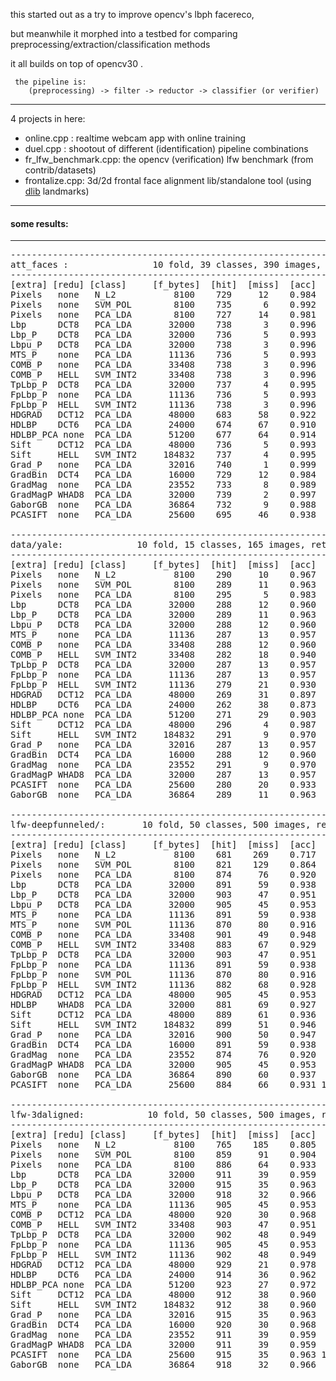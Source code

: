 
this started out as a try to improve opencv's lbph facereco, 

but meanwhile it morphed into a testbed for comparing preprocessing/extraction/classification methods

it all builds on top of opencv30 .

     the pipeline is:
        (preprocessing) -> filter -> reductor -> classifier (or verifier)

-----------------------------------------------------

4 projects in here:
* online.cpp : realtime webcam app with online training
* duel.cpp : shootout of different (identification) pipeline combinations
* fr_lfw_benchmark.cpp: the opencv (verification) lfw benchmark (from contrib/datasets)
* frontalize.cpp: 3d/2d frontal face alignment lib/standalone tool (using [dlib](http://sourceforge.net/projects/dclib/files/dlib/) landmarks)

------------------------------------------------------

#### some results:

------------------------------------------------------

<pre>
-------------------------------------------------------------------
att_faces :                10 fold, 39 classes, 390 images, retina
-------------------------------------------------------------------
[extra] [redu] [class]     [f_bytes]  [hit]  [miss]  [acc]   [time]
Pixels   none   N_L2           8100    729     12    0.984    4.504
Pixels   none   SVM_POL        8100    735      6    0.992   24.422
Pixels   none   PCA_LDA        8100    727     14    0.981  148.070
Lbp      DCT8   PCA_LDA       32000    738      3    0.996  125.304
Lbp_P    DCT8   PCA_LDA       32000    736      5    0.993  140.943
Lbpu_P   DCT8   PCA_LDA       32000    738      3    0.996  122.356
MTS_P    none   PCA_LDA       11136    736      5    0.993   59.872
COMB_P   none   PCA_LDA       33408    738      3    0.996  128.649
COMB_P   HELL   SVM_INT2      33408    738      3    0.996   37.473
TpLbp_P  DCT8   PCA_LDA       32000    737      4    0.995  141.724
FpLbp_P  none   PCA_LDA       11136    736      5    0.993   60.904
FpLbp_P  HELL   SVM_INT2      11136    738      3    0.996   11.355
HDGRAD   DCT12  PCA_LDA       48000    683     58    0.922  321.115
HDLBP    DCT6   PCA_LDA       24000    674     67    0.910  201.347
HDLBP_PCA none  PCA_LDA       51200    677     64    0.914  444.291
Sift     DCT12  PCA_LDA       48000    736      5    0.993  422.418
Sift     HELL   SVM_INT2     184832    737      4    0.995  483.212
Grad_P   none   PCA_LDA       32016    740      1    0.999  121.769
GradBin  DCT4   PCA_LDA       16000    729     12    0.984   97.514
GradMag  none   PCA_LDA       23552    733      8    0.989   97.937
GradMagP WHAD8  PCA_LDA       32000    739      2    0.997  143.955
GaborGB  none   PCA_LDA       36864    732      9    0.988  179.415
PCASIFT  none   PCA_LDA       25600    695     46    0.938  696.151

-------------------------------------------------------------------
data/yale:              10 fold, 15 classes, 165 images, retina
-------------------------------------------------------------------
[extra] [redu] [class]     [f_bytes]  [hit]  [miss]  [acc]   [time]
Pixels   none   N_L2           8100    290     10    0.967    0.814
Pixels   none   SVM_POL        8100    289     11    0.963    3.533
Pixels   none   PCA_LDA        8100    295      5    0.983   17.799
Lbp      DCT8   PCA_LDA       32000    288     12    0.960   18.678
Lbp_P    DCT8   PCA_LDA       32000    289     11    0.963   26.318
Lbpu_P   DCT8   PCA_LDA       32000    288     12    0.960   19.230
MTS_P    none   PCA_LDA       11136    287     13    0.957    8.502
COMB_P   none   PCA_LDA       33408    288     12    0.960   20.700
COMB_P   HELL   SVM_INT2      33408    282     18    0.940    9.881
TpLbp_P  DCT8   PCA_LDA       32000    287     13    0.957   27.119
FpLbp_P  none   PCA_LDA       11136    287     13    0.957    8.521
FpLbp_P  HELL   SVM_INT2      11136    279     21    0.930    2.789
HDGRAD   DCT12  PCA_LDA       48000    269     31    0.897   70.254
HDLBP    DCT6   PCA_LDA       24000    262     38    0.873   56.433
HDLBP_PCA none  PCA_LDA       51200    271     29    0.903  149.460
Sift     DCT12  PCA_LDA       48000    296      4    0.987  147.285
Sift     HELL   SVM_INT2     184832    291      9    0.970  153.513
Grad_P   none   PCA_LDA       32016    287     13    0.957   18.161
GradBin  DCT4   PCA_LDA       16000    288     12    0.960   13.073
GradMag  none   PCA_LDA       23552    291      9    0.970   14.966
GradMagP WHAD8  PCA_LDA       32000    287     13    0.957   21.069
PCASIFT  none   PCA_LDA       25600    280     20    0.933  277.623
GaborGB  none   PCA_LDA       36864    289     11    0.963   31.939

-------------------------------------------------------------------
lfw-deepfunneled/:       10 fold, 50 classes, 500 images, retina
-------------------------------------------------------------------
[extra] [redu] [class]     [f_bytes]  [hit]  [miss]  [acc]   [time]
Pixels   none   N_L2           8100    681    269    0.717    7.287
Pixels   none   SVM_POL        8100    821    129    0.864   48.634
Pixels   none   PCA_LDA        8100    874     76    0.920  277.359
Lbp      DCT8   PCA_LDA       32000    891     59    0.938  222.525
Lbp_P    DCT8   PCA_LDA       32000    903     47    0.951  243.516
Lbpu_P   DCT8   PCA_LDA       32000    905     45    0.953  222.174
MTS_P    none   PCA_LDA       11136    891     59    0.938  119.950
MTS_P    none   SVM_POL       11136    870     80    0.916   21.685
COMB_P   none   PCA_LDA       33408    901     49    0.948  233.759
COMB_P   HELL   SVM_INT2      33408    883     67    0.929   64.030
TpLbp_P  DCT8   PCA_LDA       32000    903     47    0.951  261.289
FpLbp_P  none   PCA_LDA       11136    891     59    0.938  124.814
FpLbp_P  none   SVM_POL       11136    870     80    0.916   22.687
FpLbp_P  HELL   SVM_INT2      11136    882     68    0.928   18.382
HDGRAD   DCT12  PCA_LDA       48000    905     45    0.953  473.703
HDLBP    WHAD8  PCA_LDA       32000    881     69    0.927  389.667
Sift     DCT12  PCA_LDA       48000    889     61    0.936  690.112
Sift     HELL   SVM_INT2     184832    899     51    0.946  793.148
Grad_P   none   PCA_LDA       32016    900     50    0.947  227.527
GradBin  DCT4   PCA_LDA       16000    891     59    0.938  190.586
GradMag  none   PCA_LDA       23552    874     76    0.920  179.792
GradMagP WHAD8  PCA_LDA       32000    905     45    0.953  259.194
GaborGB  none   PCA_LDA       36864    890     60    0.937  315.207
PCASIFT  none   PCA_LDA       25600    884     66    0.931 1069.912

-------------------------------------------------------------------
lfw-3daligned:            10 fold, 50 classes, 500 images, retina
-------------------------------------------------------------------
[extra] [redu] [class]     [f_bytes]  [hit]  [miss]  [acc]   [time]
Pixels   none   N_L2           8100    765    185    0.805   10.365
Pixels   none   SVM_POL        8100    859     91    0.904   45.358
Pixels   none   PCA_LDA        8100    886     64    0.933  277.845
Lbp      DCT8   PCA_LDA       32000    911     39    0.959  220.734
Lbp_P    DCT8   PCA_LDA       32000    915     35    0.963  245.080
Lbpu_P   DCT8   PCA_LDA       32000    918     32    0.966  222.277
MTS_P    none   PCA_LDA       11136    905     45    0.953  119.736
COMB_P   DCT12  PCA_LDA       48000    920     30    0.968  291.551
COMB_P   HELL   SVM_INT2      33408    903     47    0.951   58.985
TpLbp_P  DCT8   PCA_LDA       32000    902     48    0.949  247.495
FpLbp_P  none   PCA_LDA       11136    905     45    0.953  119.186
FpLbp_P  HELL   SVM_INT2      11136    902     48    0.949   17.610
HDGRAD   DCT12  PCA_LDA       48000    929     21    0.978  486.974
HDLBP    DCT6   PCA_LDA       24000    914     36    0.962  310.240
HDLBP_PCA none  PCA_LDA       51200    923     27    0.972  637.759
Sift     DCT12  PCA_LDA       48000    912     38    0.960  661.536
Sift     HELL   SVM_INT2     184832    912     38    0.960  746.856
Grad_P   none   PCA_LDA       32016    915     35    0.963  215.729
GradBin  DCT4   PCA_LDA       16000    920     30    0.968  190.996
GradMag  none   PCA_LDA       23552    911     39    0.959  179.856
GradMagP WHAD8  PCA_LDA       32000    911     39    0.959  260.980
PCASIFT  none   PCA_LDA       25600    915     35    0.963 1021.913
GaborGB  none   PCA_LDA       36864    918     32    0.966  328.633

</pre>
